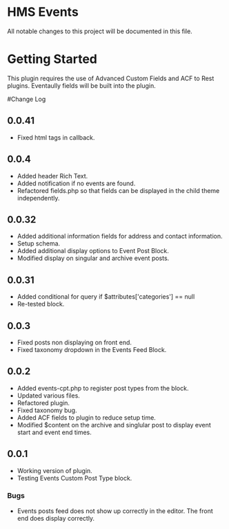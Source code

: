 # HMS Events
All notable changes to this project will be documented in this file.

# Getting Started
This plugin requires the use of Advanced Custom Fields and ACF to Rest plugins. Eventaully fields will be built into the plugin.

#Change Log

## 0.0.41
- Fixed html tags in callback.


## 0.0.4
- Added header Rich Text.
- Added notification if no events are found.
- Refactored fields.php so that fields can be displayed in the child theme independently.

## 0.0.32
- Added additional information fields for address and contact information.
- Setup schema.
- Added additional display options to Event Post Block.
- Modified display on singular and archive event posts.

## 0.0.31
- Added conditional for query if $attributes['categories'] == null
- Re-tested block.

## 0.0.3 
- Fixed posts non displaying on front end. 
- Fixed taxonomy dropdown in the Events Feed Block.

## 0.0.2
- Added events-cpt.php to register post types from the block.
- Updated various files.
- Refactored plugin.
- Fixed taxonomy bug.
- Added ACF fields to plugin to reduce setup time.
- Modified $content on the archive and singlular post to display event start and event end times.

## 0.0.1
- Working version of plugin. 
- Testing Events Custom Post Type block.

### Bugs
- Events posts feed does not show up correctly in the editor. The front end does display correctly.
